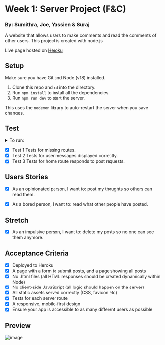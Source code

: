 # Week 1: Server Project (F&C)

### By: Sumithra, Joe, Yassien & Suraj
A website that allows users to make comments and read the comments of other users. This project is created with node.js

Live page hosted on [Heroku](https://food-opinion.herokuapp.com/)

## Setup

Make sure you have Git and Node (v18) installed.

1. Clone this repo and `cd` into the directory.
2. Run `npm install` to install all the dependencies.
3. Run `npm run dev` to start the server.  

This uses the `nodemon` library to auto-restart the server when you save changes.

## Test

<details>
  <summary>To run:</summary>
  
`npm run test:1`

`npm run test:2`

`npm run test:3`

</details>

- [x] Test 1 Tests for missing routes.
- [x] Test 2 Tests for user messages displayed correctly.
- [x] Test 3 Tests for home route responds to post requests.

## Users Stories

- [x] As an opinionated person, I want to: post my thoughts so others can read them.

- [x] As a bored person, I want to: read what other people have posted.

## Stretch

- [x] As an impulsive person, I want to: delete my posts so no one can see them anymore.

## Acceptance Criteria

- [x] Deployed to Heroku
- [x] A page with a form to submit posts, and a page showing all posts
- [x] No .html files (all HTML responses should be created dynamically within Node)
- [x] No client-side JavaScript (all logic should happen on the server)
- [x] All static assets served correctly (CSS, favicon etc)
- [x] Tests for each server route
- [x] A responsive, mobile-first design
- [x] Ensure your app is accessible to as many different users as possible

## Preview

![image](https://user-images.githubusercontent.com/99582373/194721850-11c85525-c31d-4d67-8e8c-38769448337a.png)
